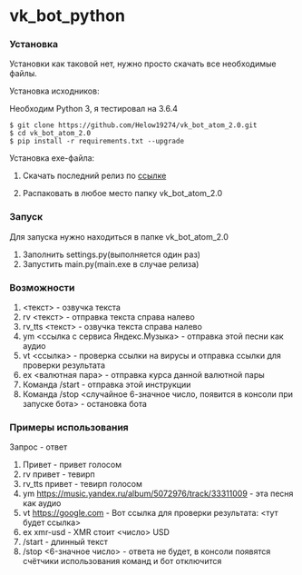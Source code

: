 # vk_bot_python
### Установка
Установки как таковой нет, нужно просто скачать все необходимые файлы.

Установка исходников:

 Необходим Python 3, я тестировал на 3.6.4
 ```
 $ git clone https://github.com/Helow19274/vk_bot_atom_2.0.git
 $ cd vk_bot_atom_2.0
 $ pip install -r requirements.txt --upgrade
 ```
Установка exe-файла:

1. Скачать последний релиз по [ссылке](https://github.com/Helow19274/vk_bot_atom_2.0/releases)

2. Распаковать в любое место папку vk_bot_atom_2.0
### Запуск
Для запуска нужно находиться в папке vk_bot_atom_2.0
1. Заполнить settings.py(выполняется один раз)
2. Запустить main.py(main.exe в случае релиза)
### Возможности
1. <текст> - озвучка текста
2. rv <текст> - отправка текста справа налево
3. rv_tts <текст> - озвучка текста справа налево
4. ym <ссылка с сервиса Яндекс.Музыка> - отправка этой песни как аудио
5. vt <ссылка> - проверка ссылки на вирусы и отправка ссылки для проверки результата
6. ex <валютная пара> - отправка курса данной валютной пары
7. Команда /start - отправка этой инструкции
8. Команда /stop <случайное 6-значное число, появится в консоли при запуске бота> - остановка бота
### Примеры использования
Запрос - ответ
1. Привет - привет голосом
2. rv привет - тевирп
3. rv_tts привет - тевирп голосом
4. ym https://music.yandex.ru/album/5072976/track/33311009 - эта песня как аудио
5. vt https://google.com - Вот ссылка для проверки результата: <тут будет ссылка>
6. ex xmr-usd - XMR стоит <число> USD
7. /start - длинный текст
8. /stop <6-значное число> - ответа не будет, в консоли появятся счётчики использования команд и бот отключится
